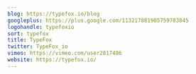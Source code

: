 ```yaml
---
blog: https://typefox.io/blog
googleplus: https://plus.google.com/113217881905759783845
logohandle: typefoxio
sort: typefox
title: TypeFox
twitter: TypeFox_io
vimeo: https://vimeo.com/user2817486
website: https://typefox.io/
---
```

